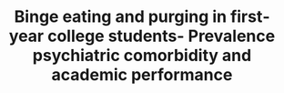 --- 
abstract: '' 
authors: 
 - R Serra
 -  G Kiekens
 -  J Vanderlinden
 -  E Vrieze
 -  RP Auerbach
 -  C Benjet
 -  ...
doi: '' 
featured: false 
publication: '*International Journal of Eating Disorders*, 173' 
publication_short: '' 
publishDate: '2020-01-01' 
title: 'Binge eating and purging in first‐year college students- Prevalence  psychiatric comorbidity  and academic performance' 
url_code: '' 
url_dataset: '' 
url_pdf: '' 
url_poster: '' 
url_project: '' 
url_slides: '' 
url_source: '' 
url_video: '' 
---